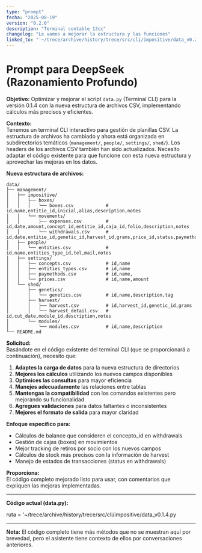 ```yaml
---
type: "prompt"
fecha: "2025-08-19"
version: "0.2.0"
description: "Terminal contable 13cc"
changelog: "Le vamos a mejorar la estructura y las funciones"
linked_to: "'~/trece/archive/history/trece/src/cli/impositive/data_v0.2.0.py'"
---
```

# Prompt para DeepSeek (Razonamiento Profundo)

**Objetivo:** Optimizar y mejorar el script `data.py` (Terminal CLI) para la versión 0.1.4 con la nueva estructura de archivos CSV, implementando cálculos más precisos y eficientes.

**Contexto:**  
Tenemos un terminal CLI interactivo para gestión de planillas CSV. La estructura de archivos ha cambiado y ahora está organizada en subdirectorios temáticos (`management/`, `people/`, `settings/`, `shed/`). Los headers de los archivos CSV también han sido actualizados. Necesito adaptar el código existente para que funcione con esta nueva estructura y aprovechar las mejoras en los datos.

**Nueva estructura de archivos:**
```
data/
├── management/
│   ├── impositive/
│   │   ├── boxes/
│   │   │   └── boxes.csv            # id,name,entitie_id,inicial,alias,description,notes
│   │   └── movements/
│   │       ├── expenses.csv         # id,date,amount,concept_id,entitie_id,caja_id,folio,description,notes
│   │       └── withdrawals.csv      # id,date,entitie_id,genetic_id,harvest_id,grams,price_id,status,paymethod_id,concept_id,notes,created_at
│   ├── people/
│   │   └── entities.csv             # id,name,entities_type_id,tel,mail,notes
│   ├── settings/
│   │   ├── concepts.csv             # id,name
│   │   ├── entities_types.csv       # id,name
│   │   ├── paymethods.csv           # id,name,
│   │   └── prices.csv               # id,name,amount
│   └── shed/
│       ├── genetics/
│       │   └── genetics.csv         # id,name,description,tag
│       ├── harvest/
│       │   ├── harvest.csv          # id,harvest_id,genetic_id,grams
│       │   └── harvest_detail.csv   # id,cut_date,module_id,description,notes
│       └── modules/
│           └── modules.csv          # id,name,description
└── README.md
```

**Solicitud:**  
Basándote en el código existente del terminal CLI (que se proporcionará a continuación), necesito que:

1. **Adaptes la carga de datos** para la nueva estructura de directorios
2. **Mejores los cálculos** utilizando los nuevos campos disponibles
3. **Optimices las consultas** para mayor eficiencia
4. **Manejes adecuadamente** las relaciones entre tablas
5. **Mantengas la compatibilidad** con los comandos existentes pero mejorando su funcionalidad
6. **Agregues validaciones** para datos faltantes o inconsistentes
7. **Mejores el formato de salida** para mayor claridad

**Enfoque específico para:**
- Cálculos de balance que consideren el concepto_id en withdrawals
- Gestión de cajas (boxes) en movimientos
- Mejor tracking de retiros por socio con los nuevos campos
- Cálculos de stock más precisos con la información de harvest
- Manejo de estados de transacciones (status en withdrawals)

**Proporciona:**  
El código completo mejorado listo para usar, con comentarios que expliquen las mejoras implementadas.

---

**Código actual (data.py):**

ruta = '~/trece/archive/history/trece/src/cli/impositive/data_v0.1.4.py

---



**Nota:** El código completo tiene más métodos que no se muestran aquí por brevedad, pero el asistente tiene contexto de ellos por conversaciones anteriores.



